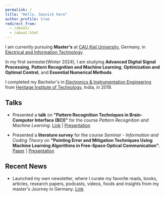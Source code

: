 ```yaml
---
permalink: /
title: "Hello, Souvick here"
author_profile: true
redirect_from: 
  - /about/
  - /about.html
---
```


I am currently pursuing **Master's** at [CAU Kiel University](https://www.tf.uni-kiel.de/etit/instetit/en?set_language=en), Germany, in [Electrical and Information Technology](https://www.tf.uni-kiel.de/etit/instetit/en?set_language=en). 

In my first semester(Winter 2024), I am studying **Advanced Digital Signal Processing**, **Pattern Recognition and Machine Learning**, **Optimization and Optimal Control**, and **Essential Numerical Methods**.

I completed my Bachelor's in [Electronics & Instrumentation Engineering](https://heritageit.edu/AEIE.aspx) from [Heritage Institute of Technology](https://heritageit.edu/), India, in 2019.



Talks
--
- Presented a **talk** on **"Pattern Recognition Techniques in Brain-Computer Interface (BCI)"** for the course *Pattern Recognition and Machine Learning*. [Link](https://dss-kiel.de/index.php/teaching/lectures/lecture-pattern-recognition) | [Presentation](/files/PRML_Talk_SouvickC.pdf)


- Presented a **literature survey** for the course *Seminar - Information and Coding Theory* on **"Pointing Error and Mitigation Techniques Using Machine Learning Algorithms in Free-Space Optical Communication".** [Paper](/files/Seminar_ICT_paper_Souvick_C.pdf) |  [Presentation](/files/Seminar_ICT_PPT_Souvick_C.pdf)


Recent News
----

- Launched my own newsletter, where I curate my favorite reads, books, articles, research papers, podcasts, videos, foods and insights from my master's Journey in Germany. [Link](https://souvickc.substack.com/)

 